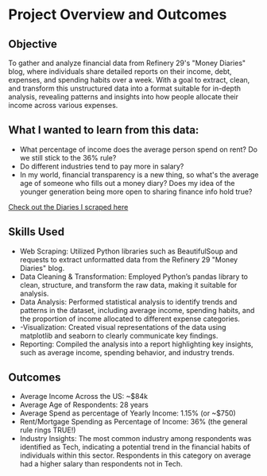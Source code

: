 # Project Overview and Outcomes

## Objective 
To gather and analyze financial data from Refinery 29's "Money Diaries" blog, 
where individuals share detailed reports on their income, debt, expenses, and spending habits over a week. With a goal to extract, clean, 
and transform this unstructured data into a format suitable for in-depth analysis, revealing patterns and insights into how people allocate 
their income across various expenses.

## What I wanted to learn from this data: 
- What percentage of income does the average person spend on rent? Do we still stick to the 36% rule?
- Do different industries tend to pay more in salary?
- In my world, financial transparency is a new thing, so what's the average age of someone who fills out a money diary? Does my idea of the younger generation being more open to sharing finance info hold true?

[Check out the Diaries I scraped here](https://www.refinery29.com/en-us/money-diary)

## Skills Used
- Web Scraping: Utilized Python libraries such as BeautifulSoup and requests to extract unformatted data from the Refinery 29 "Money Diaries" blog.
- Data Cleaning & Transformation: Employed Python’s pandas library to clean, structure, and transform the raw data, making it suitable for analysis.
- Data Analysis: Performed statistical analysis to identify trends and patterns in the dataset, including average income, spending habits, and the proportion of income allocated to different expense categories.
- -Visualization: Created visual representations of the data using matplotlib and seaborn to clearly communicate key findings.
- Reporting: Compiled the analysis into a report highlighting key insights, such as average income, spending behavior, and industry trends.


## Outcomes 
- Average Income Across the US: ~$84k
- Average Age of Respondents: 28 years
- Average Spend as percentage of Yearly Income: 1.15% (or ~$750)
- Rent/Mortgage Spending as Percentage of Income: 36% (the general rule rings TRUE!) 
- Industry Insights: The most common industry among respondents was identified as Tech, indicating a potential trend in the financial habits of individuals within this sector. Respondents in this category on average had a higher salary than respondents not in Tech. 
